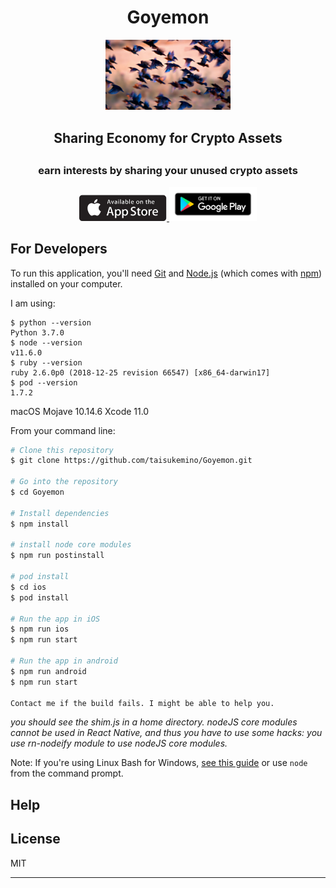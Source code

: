 <h1 align="center">Goyemon</h1>
<p align="center">
  <a href="#"><img src="./assets/sample_img2.jpg" width="200"></a>
</p>
<h2 align="center">Sharing Economy for Crypto Assets<h2>
<h3 align="center">
  earn interests by sharing your unused crypto assets
</h3>

<p align="center">
  <a href="https://itunes.apple.com/us/app/gitpoint/id1251245162?mt=8">
    <img alt="Download on the App Store" title="App Store" src="./assets/appstore_logo.png" width="140">
  </a>
  <a href="https://play.google.com/store/apps/details?id=com.gitpoint">
    <img alt="Get it on Google Play" title="Google Play" src="./assets/Download_on_GooglePlay.png" width="140">
  </a>
</p>

## For Developers

To run this application, you'll need [Git](https://git-scm.com) and [Node.js](https://nodejs.org/en/download/) (which comes with [npm](http://npmjs.com)) installed on your computer.

I am using:

```
$ python --version
Python 3.7.0
$ node --version
v11.6.0
$ ruby --version
ruby 2.6.0p0 (2018-12-25 revision 66547) [x86_64-darwin17]
$ pod --version
1.7.2
```

macOS Mojave 10.14.6
Xcode 11.0

From your command line:

```bash
# Clone this repository
$ git clone https://github.com/taisukemino/Goyemon.git

# Go into the repository
$ cd Goyemon

# Install dependencies
$ npm install

# install node core modules
$ npm run postinstall

# pod install
$ cd ios
$ pod install

# Run the app in iOS
$ npm run ios
$ npm run start

# Run the app in android
$ npm run android
$ npm run start

Contact me if the build fails. I might be able to help you.
```

_you should see the shim.js in a home directory.
nodeJS core modules cannot be used in React Native, and thus you have to use some hacks: you use rn-nodeify module to use nodeJS core modules._

Note: If you're using Linux Bash for Windows, [see this guide](https://www.howtogeek.com/261575/how-to-run-graphical-linux-desktop-applications-from-windows-10s-bash-shell/) or use `node` from the command prompt.

## Help

## License

MIT

---
